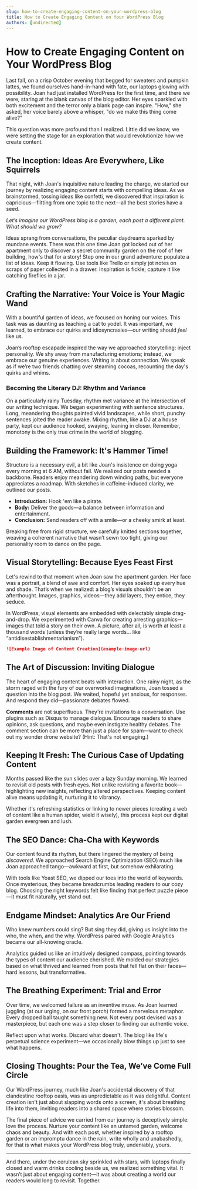```yaml
---
slug: how-to-create-engaging-content-on-your-wordpress-blog
title: How to Create Engaging Content on Your WordPress Blog
authors: [undirected]
---
```



# How to Create Engaging Content on Your WordPress Blog

Last fall, on a crisp October evening that begged for sweaters and pumpkin lattes, we found ourselves hand-in-hand with fate, our laptops glowing with possibility. Joan had just installed WordPress for the first time, and there we were, staring at the blank canvas of the blog editor. Her eyes sparkled with both excitement and the terror only a blank page can inspire. "How," she asked, her voice barely above a whisper, "do we make this thing come alive?"

This question was more profound than I realized. Little did we know, we were setting the stage for an exploration that would revolutionize how we create content. 

## The Inception: Ideas Are Everywhere, Like Squirrels

That night, with Joan's inquisitive nature leading the charge, we started our journey by realizing engaging content starts with compelling ideas. As we brainstormed, tossing ideas like confetti, we discovered that inspiration is capricious—flitting from one topic to the next—all the best stories have a seed.

*Let’s imagine our WordPress blog is a garden, each post a different plant. What should we grow?*

Ideas sprang from conversations, the peculiar daydreams sparked by mundane events. There was this one time Joan got locked out of her apartment only to discover a secret community garden on the roof of her building, how's that for a story! Step one in our grand adventure: populate a list of ideas. Keep it flowing. Use tools like Trello or simply jot notes on scraps of paper collected in a drawer. Inspiration is fickle; capture it like catching fireflies in a jar.

## Crafting the Narrative: Your Voice is Your Magic Wand

With a bountiful garden of ideas, we focused on honing our voices. This task was as daunting as teaching a cat to yodel. It was important, we learned, to embrace our quirks and idiosyncrasies—our writing should *feel* like us.

Joan’s rooftop escapade inspired the way we approached storytelling: inject personality. We shy away from manufacturing emotions; instead, we embrace our genuine experiences. Writing is about connection. We speak as if we’re two friends chatting over steaming cocoas, recounting the day's quirks and whims.

### Becoming the Literary DJ: Rhythm and Variance

On a particularly rainy Tuesday, rhythm met variance at the intersection of our writing technique. We began experimenting with sentence structures. Long, meandering thoughts painted vivid landscapes, while short, punchy sentences jolted the reader awake. Mixing rhythm, like a DJ at a house party, kept our audience hooked, swaying, leaning in closer. Remember, monotony is the only true crime in the world of blogging.

## Building the Framework: It's Hammer Time!

Structure is a necessary evil, a bit like Joan's insistence on doing yoga every morning at 6 AM, without fail. We realized our posts needed a backbone. Readers enjoy meandering down winding paths, but everyone appreciates a roadmap. With sketches in caffeine-induced clarity, we outlined our posts.

- **Introduction:** Hook 'em like a pirate.
- **Body:** Deliver the goods—a balance between information and entertainment.
- **Conclusion:** Send readers off with a smile—or a cheeky smirk at least.

Breaking free from rigid structure, we carefully knitted sections together, weaving a coherent narrative that wasn’t sewn too tight, giving our personality room to dance on the page.

## Visual Storytelling: Because Eyes Feast First

Let's rewind to that moment when Joan saw the apartment garden. Her face was a portrait, a blend of awe and comfort. Her eyes soaked up every hue and shade. That’s when we realized: a blog’s visuals shouldn’t be an afterthought. Images, graphics, videos—they add layers, they entice, they seduce.

In WordPress, visual elements are embedded with delectably simple drag-and-drop. We experimented with Canva for creating arresting graphics—images that told a story on their own. A picture, after all, is worth at least a thousand words (unless they’re really large words… like “antidisestablishmentarianism”).

```markdown
![Example Image of Content Creation](example-image-url)
```

## The Art of Discussion: Inviting Dialogue

The heart of engaging content beats with interaction. One rainy night, as the storm raged with the fury of our overworked imaginations, Joan tossed a question into the blog post. We waited, hopeful yet anxious, for responses. And respond they did—passionate debates flowed.

**Comments** are not superfluous. They're invitations to a conversation. Use plugins such as Disqus to manage dialogue. Encourage readers to share opinions, ask questions, and maybe even instigate healthy debates. The comment section can be more than just a place for spam—want to check out my wonder drone website? (Hint: That's not engaging.)

## Keeping It Fresh: The Curious Case of Updating Content

Months passed like the sun slides over a lazy Sunday morning. We learned to revisit old posts with fresh eyes. Not unlike revisiting a favorite book—highlighting new insights, reflecting altered perspectives. Keeping content alive means updating it, nurturing it to vibrancy.

Whether it's refreshing statistics or linking to newer pieces (creating a web of content like a human spider, wield it wisely), this process kept our digital garden evergreen and lush.

## The SEO Dance: Cha-Cha with Keywords

Our content found its rhythm, but there lingered the mystery of being *discovered*. We approached Search Engine Optimization (SEO) much like Joan approached tango—awkward at first, but somehow exhilarating.

With tools like Yoast SEO, we dipped our toes into the world of keywords. Once mysterious, they became breadcrumbs leading readers to our cozy blog. Choosing the right keywords felt like finding that perfect puzzle piece—it must fit naturally, yet stand out.

## Endgame Mindset: Analytics Are Our Friend

Who knew numbers could sing? But sing they did, giving us insight into the who, the when, and the why. WordPress paired with Google Analytics became our all-knowing oracle.

Analytics guided us like an intuitively designed compass, pointing towards the types of content our audience cherished. We molded our strategies based on what thrived and learned from posts that fell flat on their faces—hard lessons, but transformative.

## The Breathing Experiment: Trial and Error

Over time, we welcomed failure as an inventive muse. As Joan learned juggling (at our urging, on our front porch) formed a marvelous metaphor. Every dropped ball taught something new. Not every post devised was a masterpiece, but each one was a step closer to finding our authentic voice.

Reflect upon what works. Discard what doesn't. The blog like life's perpetual science experiment—we occasionally blow things up just to see what happens.

## Closing Thoughts: Pour the Tea, We’ve Come Full Circle

Our WordPress journey, much like Joan's accidental discovery of that clandestine rooftop oasis, was as unpredictable as it was delightful. Content creation isn't just about slapping words onto a screen, it's about breathing life into them, inviting readers into a shared space where stories blossom.

The final piece of advice we carried from our journey is deceptively simple: love the process. Nurture your content like an untamed garden, welcome chaos and beauty. And with each post, whether inspired by a rooftop garden or an impromptu dance in the rain, write wholly and unabashedly, for that is what makes your WordPress blog truly, undeniably, yours.

---

And there, under the cerulean sky sprinkled with stars, with laptops finally closed and warm drinks cooling beside us, we realized something vital. It wasn’t just about engaging content—it was about creating a world our readers would long to revisit. Together.